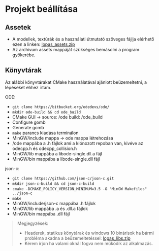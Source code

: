 # Projekt beállítása

## Assetek

- A modellek, textúrák és a használati útmutató szöveges fájlja elérhető ezen a linken: [lopas_assets.zip](https://drive.google.com/file/d/1R0g4qejwjD2iUC2yY1PqGZK-9NvAloCk/view?usp=sharing)
- Az archívum assets mappáját szükséges bemásolni a program gyökerébe.

## Könyvtárak

Az alábbi könyvtárakat CMake használatával ajánlott beüzemeltetni, a lépéseket ehhez írtam.

ODE:
- `git clone https://bitbucket.org/odedevs/ode/`
- `mkdir ode-build && cd ode_build`
- CMake GUI -> source: /ode build: /ode_build
- Configure gomb
- Generate gomb
- `make` parancs kiadása terminálon
- MinGW/include mappa -> ode mappa létrehozása
- /ode mappába a .h fájlok ami a klónozott repoban van, kivéve az odecpp.h és odecpp_collision.h
- MinGW/lib mappába a libode-single.dll.a fájl
- MinGW/bin mappába a libode-single.dll fájl

json-c:
- `git clone https://github.com/json-c/json-c.git`
- `mkdir json-c-build && cd json-c-build`
- `cmake -DCMAKE_POLICY_VERSION_MINIMUM=3.5 -G "MinGW Makefiles" ../json-c`
- `make`
- MinGW/include/json-c mappába .h fájlok
- MinGW/lib mappába .a és .dll.a fájlok
- MinGW/bin mappába .dll fájl

> Megjegyzések:
> - Headerek, statikus könytárak és windows 10 binárisok ha bármi probléma akadna a beüzemeltetéssel: [lopas_libs.zip](https://drive.google.com/file/d/1X-fGPROsnLuwVIHEDoHjUfZa0e7GOLeG/view?usp=sharing)
> - Kérem írjon ha valami oknál fogva nem működik az alkalmazás.